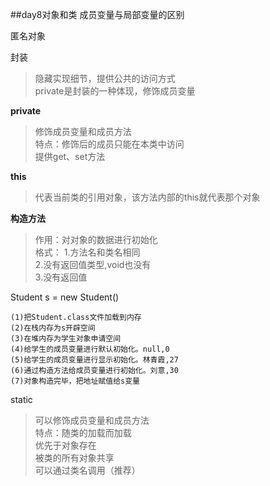 ##day8对象和类
成员变量与局部变量的区别

匿名对象

封装
> 隐藏实现细节，提供公共的访问方式  
>  private是封装的一种体现，修饰成员变量  
  
**private** 
> 修饰成员变量和成员方法  
> 特点：修饰后的成员只能在本类中访问  
> 提供get、set方法  

**this**
> 代表当前类的引用对象，该方法内部的this就代表那个对象

**构造方法**
> 作用：对对象的数据进行初始化  
> 格式：
> 1.方法名和类名相同  
> 2.没有返回值类型,void也没有  
> 3.没有返回值

Student s = new Student()

    (1)把Student.class文件加载到内存
	(2)在栈内存为s开辟空间
	(3)在堆内存为学生对象申请空间
	(4)给学生的成员变量进行默认初始化。null,0
	(5)给学生的成员变量进行显示初始化。林青霞,27
	(6)通过构造方法给成员变量进行初始化。刘意,30
	(7)对象构造完毕，把地址赋值给s变量
		
static
> 可以修饰成员变量和成员方法  
> 特点：随类的加载而加载  
> 优先于对象存在  
> 被类的所有对象共享  
> 可以通过类名调用（推荐）  
>
